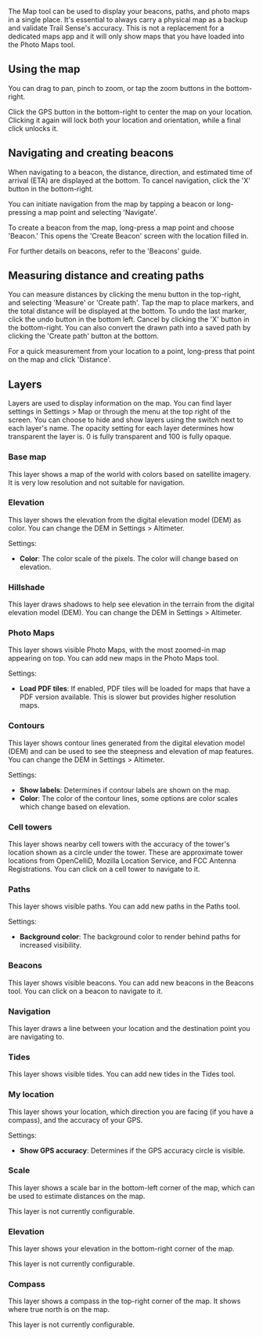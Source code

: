 The Map tool can be used to display your beacons, paths, and photo maps in a single place. It's essential to always carry a physical map as a backup and validate Trail Sense's accuracy. This is not a replacement for a dedicated maps app and it will only show maps that you have loaded into the Photo Maps tool.

## Using the map
You can drag to pan, pinch to zoom, or tap the zoom buttons in the bottom-right.

Click the GPS button in the bottom-right to center the map on your location. Clicking it again will lock both your location and orientation, while a final click unlocks it.

## Navigating and creating beacons
When navigating to a beacon, the distance, direction, and estimated time of arrival (ETA) are displayed at the bottom. To cancel navigation, click the 'X' button in the bottom-right.

You can initiate navigation from the map by tapping a beacon or long-pressing a map point and selecting 'Navigate'.

To create a beacon from the map, long-press a map point and choose 'Beacon.' This opens the 'Create Beacon' screen with the location filled in.

For further details on beacons, refer to the 'Beacons' guide.

## Measuring distance and creating paths
You can measure distances by clicking the menu button in the top-right, and selecting 'Measure' or 'Create path'. Tap the map to place markers, and the total distance will be displayed at the bottom. To undo the last marker, click the undo button in the bottom left. Cancel by clicking the 'X' button in the bottom-right. You can also convert the drawn path into a saved path by clicking the 'Create path' button at the bottom.

For a quick measurement from your location to a point, long-press that point on the map and click 'Distance'.

## Layers
Layers are used to display information on the map. You can find layer settings in Settings > Map or through the menu at the top right of the screen. You can choose to hide and show layers using the switch next to each layer's name. The opacity setting for each layer determines how transparent the layer is. 0 is fully transparent and 100 is fully opaque.

### Base map
This layer shows a map of the world with colors based on satellite imagery. It is very low resolution and not suitable for navigation.

### Elevation
This layer shows the elevation from the digital elevation model (DEM) as color. You can change the DEM in Settings > Altimeter.

Settings:

- **Color**: The color scale of the pixels. The color will change based on elevation.

### Hillshade
This layer draws shadows to help see elevation in the terrain from the digital elevation model (DEM). You can change the DEM in Settings > Altimeter.

### Photo Maps
This layer shows visible Photo Maps, with the most zoomed-in map appearing on top. You can add new maps in the Photo Maps tool.

Settings:

- **Load PDF tiles**: If enabled, PDF tiles will be loaded for maps that have a PDF version available. This is slower but provides higher resolution maps.

### Contours
This layer shows contour lines generated from the digital elevation model (DEM) and can be used to see the steepness and elevation of map features. You can change the DEM in Settings > Altimeter.

Settings:

- **Show labels**: Determines if contour labels are shown on the map.
- **Color**: The color of the contour lines, some options are color scales which change based on elevation.

### Cell towers
This layer shows nearby cell towers with the accuracy of the tower's location shown as a circle under the tower. These are approximate tower locations from OpenCelliD, Mozilla Location Service, and FCC Antenna Registrations. You can click on a cell tower to navigate to it.

### Paths
This layer shows visible paths. You can add new paths in the Paths tool.

Settings:

- **Background color**: The background color to render behind paths for increased visibility.

### Beacons
This layer shows visible beacons. You can add new beacons in the Beacons tool. You can click on a beacon to navigate to it.

### Navigation
This layer draws a line between your location and the destination point you are navigating to.

### Tides
This layer shows visible tides. You can add new tides in the Tides tool.

### My location
This layer shows your location, which direction you are facing (if you have a compass), and the accuracy of your GPS.

Settings:

- **Show GPS accuracy**: Determines if the GPS accuracy circle is visible.

### Scale
This layer shows a scale bar in the bottom-left corner of the map, which can be used to estimate distances on the map.

This layer is not currently configurable.

### Elevation
This layer shows your elevation in the bottom-right corner of the map.

This layer is not currently configurable.

### Compass
This layer shows a compass in the top-right corner of the map. It shows where true north is on the map.

This layer is not currently configurable.